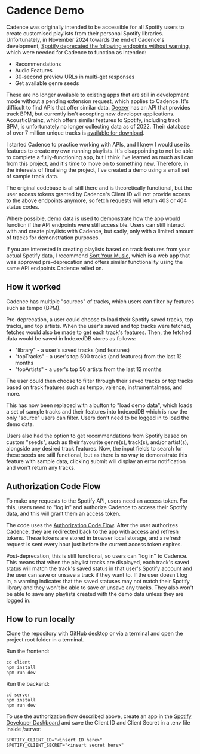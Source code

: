 # Cadence Demo

Cadence was originally intended to be accessible for all Spotify users to create customised playlists from their personal Spotify libraries. Unfortunately, in November 2024 towards the end of Cadence's development, [Spotify deprecated the following endpoints without warning](https://developer.spotify.com/blog/2024-11-27-changes-to-the-web-api), which were needed for Cadence to function as intended:

- Recommendations
- Audio Features
- 30-second preview URLs in multi-get responses
- Get available genre seeds

These are no longer available to existing apps that are still in development mode without a pending extension request, which applies to Cadence. It's difficult to find APIs that offer similar data. [Deezer](https://developers.deezer.com/myapps) has an API that provides track BPM, but currently isn't accepting new developer applications. AcousticBrainz, which offers similar features to Spotify, including track BPM, is unfortunately no longer collecting data as of 2022. Their database of over 7 million unique tracks is [available for download](https://acousticbrainz.org/download).

I started Cadence to practice working with APIs, and I knew I would use its features to create my own running playlists. It's disappointing to not be able to complete a fully-functioning app, but I think I've learned as much as I can from this project, and it's time to move on to something new. Therefore, in the interests of finalising the project, I've created a demo using a small set of sample track data.

The original codebase is all still there and is theoretically functional, but the user access tokens granted by Cadence's Client ID will not provide access to the above endpoints anymore, so fetch requests will return 403 or 404 status codes.

Where possible, demo data is used to demonstrate how the app would function if the API endpoints were still accessible. Users can still interact with and create playlists with Cadence, but sadly, only with a limited amount of tracks for demonstration purposes.

If you are interested in creating playlists based on track features from your actual Spotify data, I recommend [Sort Your Music](http://sortyourmusic.playlistmachinery.com/), which is a web app that was approved pre-deprecation and offers similar functionality using the same API endpoints Cadence relied on.

## How it worked

Cadence has multiple "sources" of tracks, which users can filter by features such as tempo (BPM).

Pre-deprecation, a user could choose to load their Spotify saved tracks, top tracks, and top artists. When the user's saved and top tracks were fetched, fetches would also be made to get each track's features. Then, the fetched data would be saved in IndexedDB stores as follows:

- "library" - a user's saved tracks (and features)
- "topTracks" - a user's top 500 tracks (and features) from the last 12 months
- "topArtists" - a user's top 50 artists from the last 12 months

The user could then choose to filter through their saved tracks or top tracks based on track features such as tempo, valence, instrumentalness, and more.

This has now been replaced with a button to "load demo data", which loads a set of sample tracks and their features into IndexedDB which is now the only "source" users can filter. Users don't need to be logged in to load the demo data.

Users also had the option to get recommendations from Spotify based on custom "seeds", such as their favourite genre(s), track(s), and/or artist(s), alongside any desired track features. Now, the input fields to search for these seeds are still functional, but as there is no way to demonstrate this feature with sample data, clicking submit will display an error notification and won't return any tracks.

## Authorization Code Flow

To make any requests to the Spotify API, users need an access token. For this, users need to "log in" and authorize Cadence to access their Spotify data, and this will grant them an access token.

The code uses the [Authorization Code Flow](https://developer.spotify.com/documentation/web-api/tutorials/code-flow). After the user authorizes Cadence, they are redirected back to the app with access and refresh tokens. These tokens are stored in browser local storage, and a refresh request is sent every hour just before the current access token expires.

Post-deprecation, this is still functional, so users can "log in" to Cadence. This means that when the playlist tracks are displayed, each track's saved status will match the track's saved status in that user's Spotify account and the user can save or unsave a track if they want to. If the user doesn't log in, a warning indicates that the saved statuses may not match their Spotify library and they won't be able to save or unsave any tracks. They also won't be able to save any playlists created with the demo data unless they are logged in.

## How to run locally

Clone the repository with GitHub desktop or via a terminal and open the project root folder in a terminal.

Run the frontend:

```
cd client
npm install
npm run dev
```

Run the backend:

```
cd server
npm install
npm run dev
```

To use the authorization flow described above, create an app in the [Spotify Developer Dashboard](https://developer.spotify.com/dashboard) and save the Client ID and Client Secret in a .env file inside /server:

```
SPOTIFY_CLIENT_ID="<insert ID here>"
SPOTIFY_CLIENT_SECRET="<insert secret here>"
```
